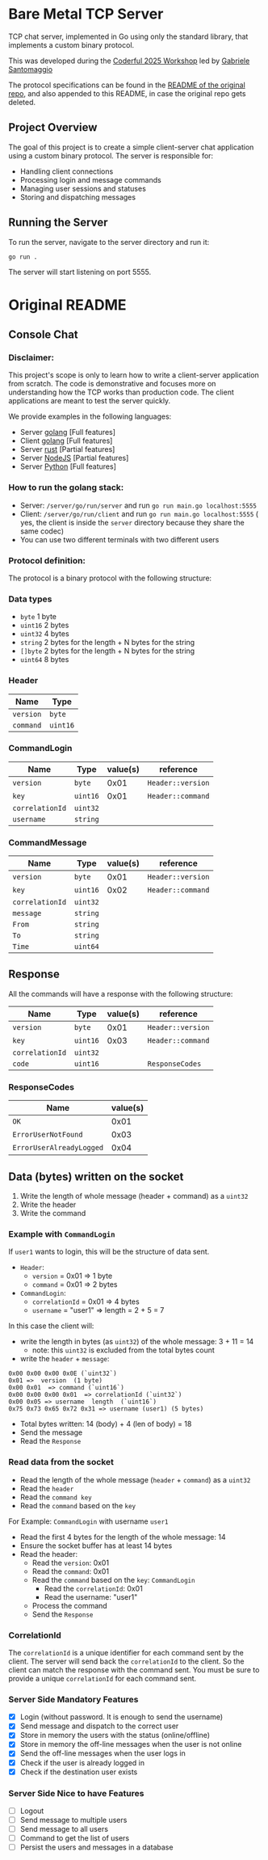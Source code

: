 # Bare Metal TCP Server

TCP chat server, implemented in Go using only the standard library, that implements a custom binary protocol.

This was developed during the [Coderful 2025 Workshop](https://edizione1.coderful.io/workshop/beyond-frameworks-anatomia-comunicazione-client-server-gabriele-santomaggio/) led by [Gabriele Santomaggio](https://github.com/Gsantomaggio)

The protocol specifications can be found in the [README of the original repo](https://github.com/Gsantomaggio/chat/blob/4f9ed460c1fc04d94e22223cbb655de3d05d1378/README.md), and also appended to this README, in case the original repo gets deleted.

## Project Overview

The goal of this project is to create a simple client-server chat application using a custom binary protocol. The server is responsible for:

- Handling client connections
- Processing login and message commands
- Managing user sessions and statuses
- Storing and dispatching messages


## Running the Server

To run the server, navigate to the server directory and run it:

```sh
go run .
```

The server will start listening on port 5555.


# Original README

## Console Chat

### Disclaimer:

This project's scope is only to learn how to write a client-server application from scratch.
The code is demonstrative and focuses more on understanding how the TCP works than production code.
The client applications are meant to test the server quickly.

We provide examples in the following languages:

- Server [golang](./server/go) [Full features]
- Client [golang](./server/go/tcp_client) [Full features]
- Server [rust](./server/rust) [Partial features]
- Server [NodeJS](./server/nodejs) [Partial features]
- Server [Python](./server/python) [Full features]

### How to run the golang stack:

- Server: `/server/go/run/server` and run `go run main.go localhost:5555`
- Client: `/server/go/run/client` and run `go run main.go localhost:5555` ( yes, the client is inside the `server` directory because they share the same codec)
- You can use two different terminals with two different users

### Protocol definition:

The protocol is a binary protocol with the following structure:

### Data types

- `byte` 1 byte
- `uint16` 2 bytes
- `uint32` 4 bytes
- `string` 2 bytes for the length + N bytes for the string
- `[]byte` 2 bytes for the length + N bytes for the string
- `uint64` 8 bytes

### Header

| Name      | Type     |
| --------- | -------- |
| `version` | `byte`   |
| `command` | `uint16` |

### CommandLogin

| Name            | Type     | value(s) | reference         |
| --------------- | -------- | -------- | ----------------- |
| `version`       | `byte`   | 0x01     | `Header::version` |
| `key`           | `uint16` | 0x01     | `Header::command` |
| `correlationId` | `uint32` |          |                   |
| `username`      | `string` |          |                   |

### CommandMessage

| Name            | Type     | value(s) | reference         |
| --------------- | -------- | -------- | ----------------- |
| `version`       | `byte`   | 0x01     | `Header::version` |
| `key`           | `uint16` | 0x02     | `Header::command` |
| `correlationId` | `uint32` |          |                   |
| `message`       | `string` |          |                   |
| `From`          | `string` |          |                   |
| `To`            | `string` |          |                   |
| `Time`          | `uint64` |          |                   |

## Response

All the commands will have a response with the following structure:

| Name            | Type     | value(s) | reference         |
| --------------- | -------- | -------- | ----------------- |
| `version`       | `byte`   | 0x01     | `Header::version` |
| `key`           | `uint16` | 0x03     | `Header::command` |
| `correlationId` | `uint32` |          |                   |
| `code`          | `uint16` |          | `ResponseCodes`   |

### ResponseCodes

| Name                     | value(s) |
| ------------------------ | -------- |
| `OK`                     | 0x01     |
| `ErrorUserNotFound`      | 0x03     |
| `ErrorUserAlreadyLogged` | 0x04     |

## Data (bytes) written on the socket

1. Write the length of whole message (header + command) as a `uint32`
1. Write the header
1. Write the command

### Example with `CommandLogin`

If `user1` wants to login, this will be the structure of data sent.

- `Header`:
  - `version` = 0x01 => 1 byte
  - `command` = 0x01 => 2 bytes
- `CommandLogin`:
  - `correlationId` = 0x01 => 4 bytes
  - `username` = "user1" => length = 2 + 5 = 7

In this case the client will:

- write the length in bytes (as `uint32`) of the whole message: 3 + 11 = 14
  - note: this `uint32` is excluded from the total bytes count
- write the `header` + `message`:

```
0x00 0x00 0x00 0x0E (`uint32`)
0x01 =>  version  (1 byte)
0x00 0x01  => command (`uint16`)
0x00 0x00 0x00 0x01  => correlationId (`uint32`)
0x00 0x05 => username  length  (`uint16`)
0x75 0x73 0x65 0x72 0x31 => username (user1) (5 bytes)
```
- Total bytes written: 14 (body)  + 4 (len of body) = 18
- Send the message
- Read the `Response`

### Read data from the socket

- Read the length of the whole message (`header` + `command`) as a `uint32`
- Read the `header`
- Read the `command key`
- Read the `command` based on the `key`

For Example: `CommandLogin` with username `user1`

- Read the first 4 bytes for the length of the whole message: 14
- Ensure the socket buffer has at least 14 bytes
- Read the header:
  - Read the `version`: 0x01
  - Read the `command`: 0x01
  - Read the `command` based on the `key`: `CommandLogin`
    - Read the `correlationId`: 0x01
    - Read the username: "user1"
  - Process the command
  - Send the `Response`

### CorrelationId

The `correlationId` is a unique identifier for each command sent by the client.
The server will send back the `correlationId` to the client.
So the client can match the response with the command sent.
You must be sure to provide a unique `correlationId` for each command sent.

### Server Side Mandatory Features

- [x] Login (without password. It is enough to send the username)
- [x] Send message and dispatch to the correct user
- [x] Store in memory the users with the status (online/offline)
- [x] Store in memory the off-line messages when the user is not online
- [x] Send the off-line messages when the user logs in
- [x] Check if the user is already logged in
- [x] Check if the destination user exists

### Server Side Nice to have Features

- [ ] Logout
- [ ] Send message to multiple users
- [ ] Send message to all users
- [ ] Command to get the list of users
- [ ] Persist the users and messages in a database